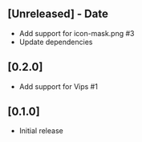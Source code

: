 ## [Unreleased] - Date

- Add support for icon-mask.png #3
- Update dependencies

## [0.2.0]

- Add support for Vips #1

## [0.1.0]

- Initial release
